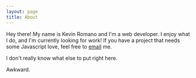 ```yaml
---
layout: page
title: About
---
```


Hey there!  My name is Kevin Romano and I'm a web developer.  I enjoy what I do, and I'm currently looking for work!  If you have a project that needs some Javascript love, feel free to <a href="mailto:kevrom@gmail.com">email</a> me.

I don't really know what else to put right here.

Awkward.
